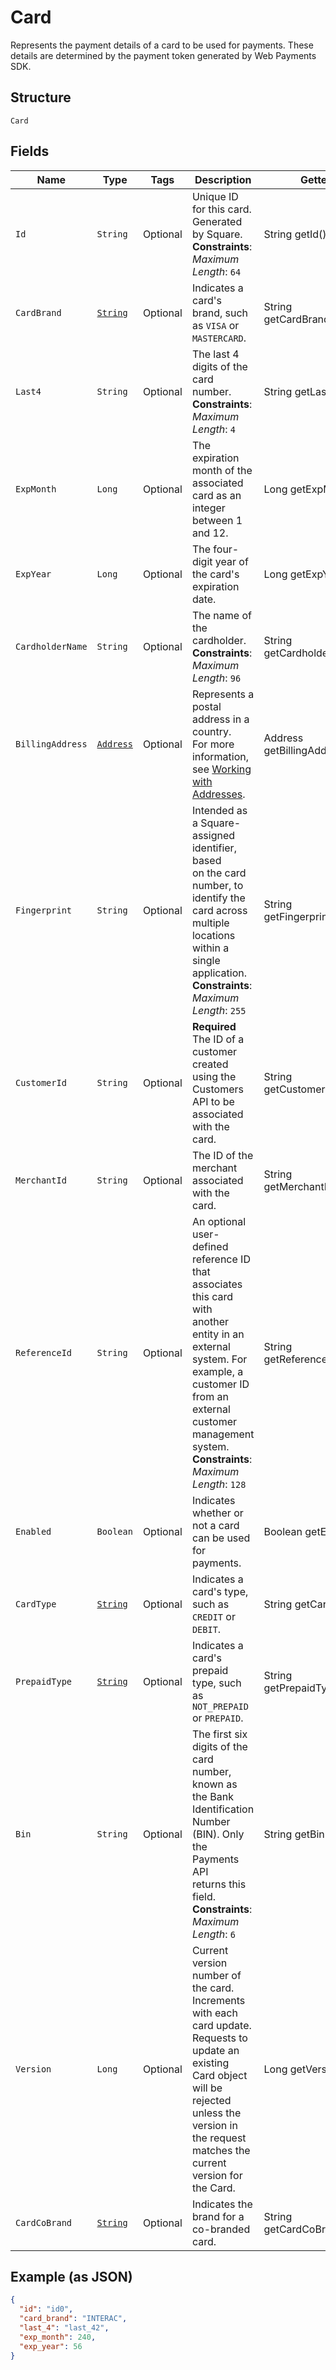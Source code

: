 
# Card

Represents the payment details of a card to be used for payments. These
details are determined by the payment token generated by Web Payments SDK.

## Structure

`Card`

## Fields

| Name | Type | Tags | Description | Getter |
|  --- | --- | --- | --- | --- |
| `Id` | `String` | Optional | Unique ID for this card. Generated by Square.<br>**Constraints**: *Maximum Length*: `64` | String getId() |
| `CardBrand` | [`String`](../../doc/models/card-brand.md) | Optional | Indicates a card's brand, such as `VISA` or `MASTERCARD`. | String getCardBrand() |
| `Last4` | `String` | Optional | The last 4 digits of the card number.<br>**Constraints**: *Maximum Length*: `4` | String getLast4() |
| `ExpMonth` | `Long` | Optional | The expiration month of the associated card as an integer between 1 and 12. | Long getExpMonth() |
| `ExpYear` | `Long` | Optional | The four-digit year of the card's expiration date. | Long getExpYear() |
| `CardholderName` | `String` | Optional | The name of the cardholder.<br>**Constraints**: *Maximum Length*: `96` | String getCardholderName() |
| `BillingAddress` | [`Address`](../../doc/models/address.md) | Optional | Represents a postal address in a country.<br>For more information, see [Working with Addresses](https://developer.squareup.com/docs/build-basics/working-with-addresses). | Address getBillingAddress() |
| `Fingerprint` | `String` | Optional | Intended as a Square-assigned identifier, based<br>on the card number, to identify the card across multiple locations within a<br>single application.<br>**Constraints**: *Maximum Length*: `255` | String getFingerprint() |
| `CustomerId` | `String` | Optional | **Required** The ID of a customer created using the Customers API to be associated with the card. | String getCustomerId() |
| `MerchantId` | `String` | Optional | The ID of the merchant associated with the card. | String getMerchantId() |
| `ReferenceId` | `String` | Optional | An optional user-defined reference ID that associates this card with<br>another entity in an external system. For example, a customer ID from an<br>external customer management system.<br>**Constraints**: *Maximum Length*: `128` | String getReferenceId() |
| `Enabled` | `Boolean` | Optional | Indicates whether or not a card can be used for payments. | Boolean getEnabled() |
| `CardType` | [`String`](../../doc/models/card-type.md) | Optional | Indicates a card's type, such as `CREDIT` or `DEBIT`. | String getCardType() |
| `PrepaidType` | [`String`](../../doc/models/card-prepaid-type.md) | Optional | Indicates a card's prepaid type, such as `NOT_PREPAID` or `PREPAID`. | String getPrepaidType() |
| `Bin` | `String` | Optional | The first six digits of the card number, known as the Bank Identification Number (BIN). Only the Payments API<br>returns this field.<br>**Constraints**: *Maximum Length*: `6` | String getBin() |
| `Version` | `Long` | Optional | Current version number of the card. Increments with each card update. Requests to update an<br>existing Card object will be rejected unless the version in the request matches the current<br>version for the Card. | Long getVersion() |
| `CardCoBrand` | [`String`](../../doc/models/card-co-brand.md) | Optional | Indicates the brand for a co-branded card. | String getCardCoBrand() |

## Example (as JSON)

```json
{
  "id": "id0",
  "card_brand": "INTERAC",
  "last_4": "last_42",
  "exp_month": 240,
  "exp_year": 56
}
```

